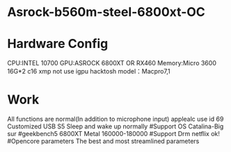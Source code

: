 # Asrock-b560m-steel-6800xt-OC

# Hardware Config
CPU:INTEL 10700
GPU:ASROCK 6800XT OR RX460 
Memory:Micro 3600 16G*2 c16 xmp
not use igpu
hacktosh model：Macpro7,1
# Work
All functions are normal(In addition to microphone input)
applealc use id 69
Customized USB
S5 Sleep and wake up normally
#Support OS
Catalina-Big sur
#geekbench5
6800XT Metal 160000-180000
#Support Drm
netflix ok!
#Opencore parameters
The best and most streamlined parameters
